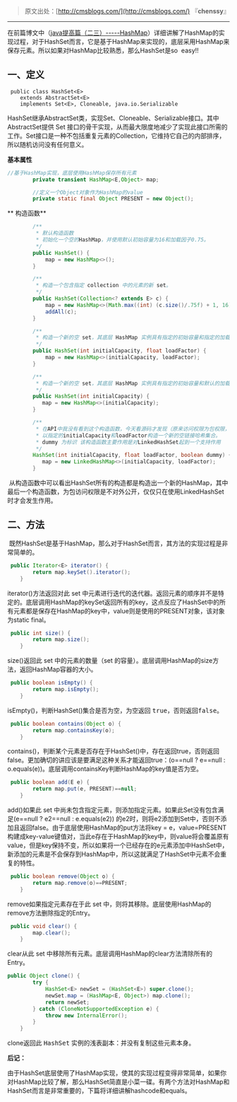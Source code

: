 > 原文出处：[http://cmsblogs.com/](http://cmsblogs.com/) 『**chenssy**』

----

在前篇博文中（[java提高篇（二三）-----HashMap](http://www.cnblogs.com/chenssy/p/3521565.html)）详细讲解了HashMap的实现过程，对于HashSet而言，它是基于HashMap来实现的，底层采用HashMap来保存元素。所以如果对HashMap比较熟悉，那么HashSet是so  easy!!

## 一、定义

```
 public class HashSet<E>
    extends AbstractSet<E>
    implements Set<E>, Cloneable, java.io.Serializable
```

HashSet继承AbstractSet类，实现Set、Cloneable、Serializable接口。其中AbstractSet提供 Set 接口的骨干实现，从而最大限度地减少了实现此接口所需的工作。Set接口是一种不包括重复元素的Collection，它维持它自己的内部排序，所以随机访问没有任何意义。

**基本属性**

```java
//基于HashMap实现，底层使用HashMap保存所有元素
        private transient HashMap<E,Object> map;

        //定义一个Object对象作为HashMap的value
        private static final Object PRESENT = new Object();
```

** 构造函数**

```java
        /**
         * 默认构造函数
         * 初始化一个空的HashMap，并使用默认初始容量为16和加载因子0.75。
         */
        public HashSet() {
            map = new HashMap<>();
        }

        /**
         * 构造一个包含指定 collection 中的元素的新 set。
         */
        public HashSet(Collection<? extends E> c) {
            map = new HashMap<>(Math.max((int) (c.size()/.75f) + 1, 16));
            addAll(c);
        }

        /**
         * 构造一个新的空 set，其底层 HashMap 实例具有指定的初始容量和指定的加载因子
         */
        public HashSet(int initialCapacity, float loadFactor) {
            map = new HashMap<>(initialCapacity, loadFactor);
        }

        /**
         * 构造一个新的空 set，其底层 HashMap 实例具有指定的初始容量和默认的加载因子（0.75）。
         */
        public HashSet(int initialCapacity) {
           map = new HashMap<>(initialCapacity);
        }

        /**
         * 在API中我没有看到这个构造函数，今天看源码才发现（原来访问权限为包权限，不对外公开的）
         * 以指定的initialCapacity和loadFactor构造一个新的空链接哈希集合。
         * dummy 为标识 该构造函数主要作用是对LinkedHashSet起到一个支持作用
         */
        HashSet(int initialCapacity, float loadFactor, boolean dummy) {
           map = new LinkedHashMap<>(initialCapacity, loadFactor);
        }
```

 从构造函数中可以看出HashSet所有的构造都是构造出一个新的HashMap，其中最后一个构造函数，为包访问权限是不对外公开，仅仅只在使用LinkedHashSet时才会发生作用。

## 二、方法

 既然HashSet是基于HashMap，那么对于HashSet而言，其方法的实现过程是非常简单的。

```java
 public Iterator<E> iterator() {
        return map.keySet().iterator();
    }
```

iterator()方法返回对此 set 中元素进行迭代的迭代器。返回元素的顺序并不是特定的。底层调用HashMap的keySet返回所有的key，这点反应了HashSet中的所有元素都是保存在HashMap的key中，value则是使用的PRESENT对象，该对象为static final。

```java
 public int size() {
        return map.size();
    }
```

size()返回此 set 中的元素的数量（set 的容量）。底层调用HashMap的size方法，返回HashMap容器的大小。

```java
 public boolean isEmpty() {
        return map.isEmpty();
    }
```

isEmpty()，判断HashSet()集合是否为空，为空返回 <tt>true，否则返回false</tt>。

```java
 public boolean contains(Object o) {
        return map.containsKey(o);
    }
```

contains()，判断某个元素是否存在于HashSet()中，存在返回true，否则返回false。更加确切的讲应该是要满足这种关系才能返回true：(o==null ? e==null : o.equals(e))。底层调用containsKey判断HashMap的key值是否为空。

```java
 public boolean add(E e) {
        return map.put(e, PRESENT)==null;
    }
```

add()如果此 set 中尚未包含指定元素，则添加指定元素。如果此Set没有包含满足(e==null ? e2==null : e.equals(e2)) 的e2时，则将e2添加到Set中，否则不添加且返回false。由于底层使用HashMap的put方法将key = e，value=PRESENT构建成key-value键值对，当此e存在于HashMap的key中，则value将会覆盖原有value，但是key保持不变，所以如果将一个已经存在的e元素添加中HashSet中，新添加的元素是不会保存到HashMap中，所以这就满足了HashSet中元素不会重复的特性。

```java
 public boolean remove(Object o) {
        return map.remove(o)==PRESENT;
    }
```

remove如果指定元素存在于此 set 中，则将其移除。底层使用HashMap的remove方法删除指定的Entry。

```java
 public void clear() {
        map.clear();
    }
```

clear从此 set 中移除所有元素。底层调用HashMap的clear方法清除所有的Entry。

```java
public Object clone() {
        try {
            HashSet<E> newSet = (HashSet<E>) super.clone();
            newSet.map = (HashMap<E, Object>) map.clone();
            return newSet;
        } catch (CloneNotSupportedException e) {
            throw new InternalError();
        }
    }
```

clone返回此 <tt>HashSet</tt> 实例的浅表副本：并没有复制这些元素本身。

**后记：**

由于HashSet底层使用了HashMap实现，使其的实现过程变得非常简单，如果你对HashMap比较了解，那么HashSet简直是小菜一碟。有两个方法对HashMap和HashSet而言是非常重要的，下篇将详细讲解hashcode和equals。
